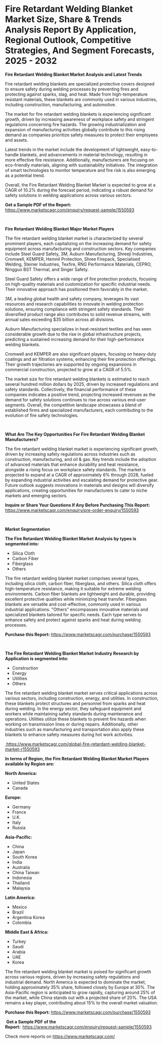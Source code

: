 <p><h1>Fire Retardant Welding Blanket Market Size, Share & Trends Analysis Report By Application, Regional Outlook, Competitive Strategies, And Segment Forecasts, 2025 - 2032</h1></p><p><strong>Fire Retardant Welding Blanket Market Analysis and Latest Trends</strong></p>
<p><p>Fire retardant welding blankets are specialized protective covers designed to ensure safety during welding processes by preventing fires and protecting against sparks, slag, and heat. Made from high-temperature resistant materials, these blankets are commonly used in various industries, including construction, manufacturing, and automotive. </p><p>The market for fire retardant welding blankets is experiencing significant growth, driven by increasing awareness of workplace safety and stringent regulations concerning fire hazards. The growing industrialization and expansion of manufacturing activities globally contribute to this rising demand as companies prioritize safety measures to protect their employees and assets.</p><p>Latest trends in the market include the development of lightweight, easy-to-handle blankets, and advancements in material technology, resulting in more effective fire resistance. Additionally, manufacturers are focusing on eco-friendly materials, aligning with sustainability initiatives. The integration of smart technologies to monitor temperature and fire risk is also emerging as a potential trend.</p><p>Overall, the Fire Retardant Welding Blanket Market is expected to grow at a CAGR of 10.2% during the forecast period, indicating a robust demand for safety solutions in welding applications across various sectors.</p></p>
<p><strong>Get a Sample PDF of the Report:&nbsp;</strong> <a href="https://www.marketscagr.com/enquiry/request-sample/1550593?utm_campaign=1909&utm_medium=2&utm_source=Github&utm_content=ia&utm_term=06022025&utm_id=fire-retardant-welding-blanket">https://www.marketscagr.com/enquiry/request-sample/1550593</a></p>
<p>&nbsp;</p>
<p><strong>Fire Retardant Welding Blanket Major Market Players</strong></p>
<p><p>The fire retardant welding blanket market is characterized by several prominent players, each capitalizing on the increasing demand for safety equipment across manufacturing and construction sectors. Key companies include Steel Guard Safety, 3M, Auburn Manufacturing, Shreeji Industries, Cromwell, KEMPER, Hemnil Protection, Shree Firepack, Specialised Welding, Steiner Industries, Texfire, RNG Performance Materials, CEPRO, Ningguo BST Thermal, and Singer Safety. </p><p>Steel Guard Safety offers a wide range of fire protection products, focusing on high-quality materials and customization for specific industrial needs. Their innovative approach has positioned them favorably in the market.</p><p>3M, a leading global health and safety company, leverages its vast resources and research capabilities to innovate in welding protection solutions, ensuring compliance with stringent safety standards. Their diversified product range also contributes to solid revenue streams, with annual sales exceeding $35 billion across all divisions.</p><p>Auburn Manufacturing specializes in heat-resistant textiles and has seen considerable growth due to the rise in global infrastructure projects, predicting a sustained increasing demand for their high-performance welding blankets.</p><p>Cromwell and KEMPER are also significant players, focusing on heavy-duty coatings and air filtration systems, enhancing their fire protection offerings. Their growth trajectories are supported by ongoing expansions in commercial construction, projected to grow at a CAGR of 5.5%.</p><p>The market size for fire retardant welding blankets is estimated to reach several hundred million dollars by 2025, driven by increased regulations and safety standards. Collectively, the financial performance of these companies indicates a positive trend, projecting increased revenues as the demand for safety solutions continues to rise across various end-user segments. Overall, the competitive landscape showcases a blend of established firms and specialized manufacturers, each contributing to the evolution of fire safety technologies.</p></p>
<p>&nbsp;</p>
<p><strong>What Are The Key Opportunities For Fire Retardant Welding Blanket Manufacturers?</strong></p>
<p><p>The fire retardant welding blanket market is experiencing significant growth, driven by increasing safety regulations across industries such as construction, manufacturing, and oil & gas. Key trends include the adoption of advanced materials that enhance durability and heat resistance, alongside a rising focus on workplace safety standards. The market is projected to expand at a CAGR of approximately 6% through 2028, fueled by expanding industrial activities and escalating demand for protective gear. Future outlook suggests innovations in materials and designs will diversify applications, creating opportunities for manufacturers to cater to niche markets and emerging sectors.</p></p>
<p><strong>Inquire or Share Your Questions If Any Before Purchasing This Report:</strong> <a href="https://www.marketscagr.com/enquiry/pre-order-enquiry/1550593?utm_campaign=1909&utm_medium=2&utm_source=Github&utm_content=ia&utm_term=06022025&utm_id=fire-retardant-welding-blanket">https://www.marketscagr.com/enquiry/pre-order-enquiry/1550593</a></p>
<p>&nbsp;</p>
<p><strong>Market Segmentation</strong></p>
<p><strong>The Fire Retardant Welding Blanket Market Analysis by types is segmented into:</strong></p>
<p><ul><li>Silica Cloth</li><li>Carbon Fiber</li><li>Fiberglass</li><li>Others</li></ul></p>
<p><p>The fire retardant welding blanket market comprises several types, including silica cloth, carbon fiber, fiberglass, and others. Silica cloth offers high-temperature resistance, making it suitable for extreme welding environments. Carbon fiber blankets are lightweight and durable, providing excellent protective qualities while minimizing heat transfer. Fiberglass blankets are versatile and cost-effective, commonly used in various industrial applications. "Others" encompasses innovative materials and specialized blankets tailored for specific needs. Each type serves to enhance safety and protect against sparks and heat during welding processes.</p></p>
<p><strong>Purchase this Report:&nbsp;</strong><a href="https://www.marketscagr.com/purchase/1550593?utm_campaign=1909&utm_medium=2&utm_source=Github&utm_content=ia&utm_term=06022025&utm_id=fire-retardant-welding-blanket">https://www.marketscagr.com/purchase/1550593</a></p>
<p>&nbsp;</p>
<p><strong>The Fire Retardant Welding Blanket Market Industry Research by Application is segmented into:</strong></p>
<p><ul><li>Construction</li><li>Energy</li><li>Utilities</li><li>Others</li></ul></p>
<p><p>The fire retardant welding blanket market serves critical applications across various sectors, including construction, energy, and utilities. In construction, these blankets protect structures and personnel from sparks and heat during welding. In the energy sector, they safeguard equipment and workers while maintaining safety standards during maintenance and operations. Utilities utilize these blankets to prevent fire hazards when working on transmission lines or during repairs. Additionally, other industries such as manufacturing and transportation also apply these blankets to enhance safety measures during hot work activities.</p></p>
<p><a href="https://www.marketscagr.com/global-fire-retardant-welding-blanket-market-r1550593?utm_campaign=1909&utm_medium=2&utm_source=Github&utm_content=ia&utm_term=06022025&utm_id=fire-retardant-welding-blanket">&nbsp;https://www.marketscagr.com/global-fire-retardant-welding-blanket-market-r1550593</a></p>
<p><strong>In terms of Region, the Fire Retardant Welding Blanket Market Players available by Region are:</strong></p>
<p>
    <p> <strong> North America: </strong>
        <ul>
            <li>United States</li>
            <li>Canada</li>
        </ul>
        </p> 
    <p> <strong> Europe: </strong>
        <ul>
            <li>Germany</li>
            <li>France</li>
            <li>U.K.</li>
            <li>Italy</li>
            <li>Russia</li>
        </ul>
        </p> 
    <p> <strong> Asia-Pacific: </strong>
        <ul>
            <li>China</li>
            <li>Japan</li>
            <li>South Korea</li>
            <li>India</li>
            <li>Australia</li>
            <li>China Taiwan</li>
            <li>Indonesia</li>
            <li>Thailand</li>
            <li>Malaysia</li>
        </ul>
        </p> 
    <p> <strong> Latin America: </strong>
        <ul>
            <li>Mexico</li>
            <li>Brazil</li>
            <li>Argentina Korea</li>
            <li>Colombia</li>
        </ul>
        </p> 
    <p> <strong> Middle East & Africa: </strong>
        <ul>
            <li>Turkey</li>
            <li>Saudi</li>
            <li>Arabia</li>
            <li>UAE</li>
            <li>Korea</li>
        </ul>
    </p>
    </p>
<p><p>The fire retardant welding blanket market is poised for significant growth across various regions, driven by increasing safety regulations and industrial demand. North America is expected to dominate the market, holding approximately 35% share, followed closely by Europe at 30%. The Asia-Pacific region is anticipated to grow rapidly, capturing around 25% of the market, while China stands out with a projected share of 20%. The USA remains a key player, contributing about 15% to the overall market valuation.</p></p>
<p><strong>Purchase this Report: </strong><a href="https://www.marketscagr.com/purchase/1550593?utm_campaign=1909&utm_medium=2&utm_source=Github&utm_content=ia&utm_term=06022025&utm_id=fire-retardant-welding-blanket">https://www.marketscagr.com/purchase/1550593</a></p>
<p>&nbsp;<strong>Get a Sample PDF of the Report:&nbsp;&nbsp;</strong><a href="https://www.marketscagr.com/enquiry/request-sample/1550593?utm_campaign=1909&utm_medium=2&utm_source=Github&utm_content=ia&utm_term=06022025&utm_id=fire-retardant-welding-blanket">https://www.marketscagr.com/enquiry/request-sample/1550593</a></p>
<p><strong></strong></p>
<p>Check more reports on <a href="https://www.marketscagr.com/?utm_campaign=1909&utm_medium=2&utm_source=Github&utm_content=ia&utm_term=06022025&utm_id=fire-retardant-welding-blanket">https://www.marketscagr.com/</a></p>